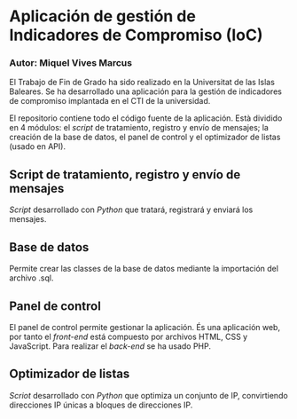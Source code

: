 # Aplicación de gestión de Indicadores de Compromiso (IoC)

### Autor: Miquel Vives Marcus
El Trabajo de Fin de Grado ha sido realizado en la Universitat de las Islas Baleares. Se ha desarrollado una aplicación para la gestión de indicadores de compromiso implantada en el CTI de la universidad. 

El repositorio contiene todo el código fuente de la aplicación. Està dividido en 4 módulos: el _script_ de tratamiento, registro y envío de mensajes; la creación de la base de datos, el panel de control y el optimizador de listas (usado en API).  
## Script de tratamiento, registro y envío de mensajes
_Script_ desarrollado con _Python_ que tratará, registrará y enviará los mensajes.

## Base de datos
Permite crear las classes de la base de datos mediante la importación del archivo .sql.

## Panel de control
El panel de control permite gestionar la aplicación. És una aplicación web, por tanto el _front-end_ está compuesto por archivos HTML, CSS y JavaScript. Para realizar el _back-end_ se ha usado PHP.

## Optimizador de listas
_Scriot_ desarrollado con _Python_ que optimiza un conjunto de IP, convirtiendo direcciones IP únicas a bloques de direcciones IP.
